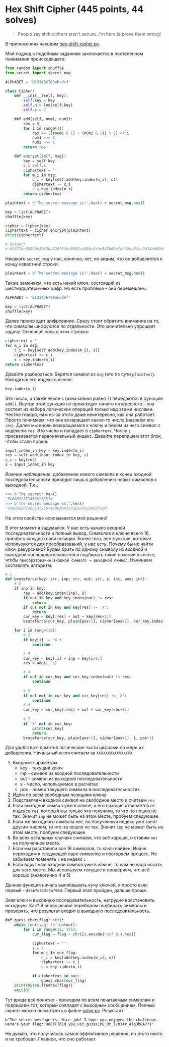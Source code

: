 # Hex Shift Cipher (445 points, 44 solves)

> People say shift ciphers aren't secure. I'm here to prove them wrong!

В приложениях находим [hex-shift-cipher.py](./hex-shift-cipher.py).

Мой подход к подобным заданиям заключается в постепенном понимании происходящего:
```python
from random import shuffle
from secret import secret_msg

ALPHABET = '0123456789abcdef'

class Cipher:
    def __init__(self, key):
        self.key = key
        self.n = len(self.key)
        self.s = 7

    def add(self, num1, num2):
        res = 0
        for i in range(4):
            res += (((num1 & 1) + (num2 & 1)) % 2) << i
            num1 >>= 1
            num2 >>= 1
        return res

    def encrypt(self, msg):
        key = self.key
        s = self.s
        ciphertext = ''
        for m_i in msg:
            c_i = key[self.add(key.index(m_i), s)]
            ciphertext += c_i
            s = key.index(m_i)
        return ciphertext

plaintext = b'The secret message is:'.hex() + secret_msg.hex()

key = list(ALPHABET)
shuffle(key)

cipher = Cipher(key)
ciphertext = cipher.encrypt(plaintext)
print(ciphertext)

# output:
# 85677bc8302bb20f3be728f99be0002ee88bc8fdc045b80e1dd22bc8fcc0034dd809e8f77023fbc83cd02ec8fbb11cc02cdbb62837677bc8f2277eeaaaabb1188bc998087bef3bcf40683cd02eef48f44aaee805b8045453a546815639e6592c173e4994e044a9084ea4000049e1e7e9873fc90ab9e1d4437fc9836aa80423cc2198882a
```

Никакого `secret_msg` у нас, конечно, нет, но видим, что он добавляется к концу известной строки:
```python
plaintext = b'The secret message is:'.hex() + secret_msg.hex()
```
Также замечаем, что есть некий ключ, состоящий из шестнадцатеричных цифр. Но есть проблема - они перемешаны:
```python
ALPHABET = '0123456789abcdef'

key = list(ALPHABET)
shuffle(key)
```

Далее происходит шифрование. Сразу стоит обратить внимание на то, что символы шифруются по отдельности.
Это значительно упрощает задачу. Основная соль в этих строках:
```python
ciphertext = ''
for m_i in msg:
    c_i = key[self.add(key.index(m_i), s)]
    ciphertext += c_i
    s = key.index(m_i)
return ciphertext
```

Давайте разбираться. Берётся символ из `msg` (это по сути `plaintext`). Находится его индекс в
ключе:
```python
key.index(m_i)
```

Это число, а также некое s (изначально равно 7) передаются в функцию `add()`. Внутри этой функции не
происходит ничего интересного - она состоит из набора логических операций *только* над этими числами. Честно говоря,
нам из-за этого даже неинтересно, как она работает. Просто понимаем, что она возвращает какое-то число 
(назовём его `res`). Далее мы вновь возвращаемся к ключу и берём из него символ с индексом `res`. Это число и попадает в
`ciphertext`. Числу `s` присваивается первоначальный индекс. Давайте перепишем этот блок, чтобы стало проще:
```python
input_index_in key = key.index(m_i)
res = self.add(input_index_in key, s)
c_i = key[res]
s = input_index_in key
```

*Важное наблюдение*: добавление нового символа в конец входной последовательности приводит лишь к
добавлению новых символов к выходной. Т.е.:
```python
>>> b'The secret'.hex()
'54686520736563726574'
>>> b'The secret message is:'.hex()
'54686520736563726574206d6573736167652069733a'
```
На этом свойстве основывается моё решение!

В этот момент я задумался. У нас есть начало входной последовательности и полный вывод. Символов в ключе всего 16, 
причём у каждого своя позиция. Более того, все функции, которые используются для преобразований, у нас есть.
Почему бы не найти ключ рекурсивно? Будем брать по одному символу из входной и выходной последовательностей
и подбирать такие позиции в ключе, чтобы `преобразование(входной символ) = выходной символ`. Начинаем
составлять алгоритм:
```python
# 1
def bruteforce(key: str, inp: str, out: str, s: int, pos: int):
    # 8
    if inp in key:
        res = add(key.index(inp), s)
        if out in key and key.index(out) != res:
            return
        if out not in key and key[res] != 'X':
            return
        cur_key = key[:res] + out + key[res+1:]
        bruteforce(cur_key, plain[pos+1], cipher[pos+1], cur_key.index(inp), pos+1)

    for i in range(16):
        # 2
        if key[i] != 'X':
            continue

        # 3
        cur_key = key[:i] + inp + key[i+1:]
        res = add(i, s)

        # 4
        if out in cur_key and cur_key.index(out) != res:
            continue
        
        # 5
        if out not in cur_key and cur_key[res] != 'X':
            continue
        # 6
        cur_key = cur_key[:res] + out + cur_key[res+1:]
        
        # 7
        if 'X' not in cur_key:
            print(cur_key)
            return
        bruteforce(cur_key, plain[pos+1], cipher[pos+1], i, pos+1)
```

Для удобства я пометил логические части цифрами по мере их добавления. Начальный ключ считаем за `XXXXXXXXXXXXXXXX`.
1. Входные параметры: 
    * key - текущий ключ 
    * inp - символ из входной последовательности 
    * out - символ из выходной последовательности
    * s - число, используемое в расчётах
    * pos - номер текущего символа в последовательностях 
2. Идём по всем свободным позициям ключа
3. Подставляем входной символ на свободное место и считаем `res`
4. Если выходной символ уже в ключе, а его позиция отличается от индекса `res`, который мы только что
получили, то что-то пошло не так. Значит `inp` не может быть на этом месте, пробуем следующее
5. Если же выходного символа нет, но полученный индекс уже занят другим числом, то что-то пошло не так. Значит `inp` не 
может быть на этом месте, пробуем следующее
6. Во всех остальных случаях считаем, что всё хорошо, и ставим `out` на полученное место.
7. Если мы расставили все 16 символов, то ключ найден. Иначе переходим к следующей паре символов и
повторяем процесс. Не забываем поменять `s` на индекс `i`
8. Если вдруг наш входной символ уже в ключе, то нам не надо искать для него место. Мы используем текущее и
проверяем, что всё хорошо (аналогично 4 и 5)

Данная функция начала выплёвывать кучу ключей, я просто взял первый - `456b7e812c3af90d`. Первый этап пройден, дальше 
проще.

Зная ключ и выходную последовательность, нетрудно восстановить исходную. Как? Я вновь решил перебором подбирать
символы и проверять, что результат входит в выходную последовательность.
```python
def guess_char(flag: str):
    while len(flag) != len(out):
        for i in range(32, 176):
            cur_flag = flag + chr(i).encode('utf_8').hex()

            ciphertext = ''
            s = 7
            for m_i in cur_flag:
                c_i = key[add(key.index(m_i), s)]
                ciphertext += c_i
                s = key.index(m_i)

            if ciphertext in out:
                guess_char(cur_flag)
    print(bytes.fromhex(flag))
    exit(0)
```
Тут вроде всё понятно - проходим по всем печатаемым символам и подбираем тот, который совпадёт с выходным сообщением.
Полный скрипт можно посмотреть в файле [solve.py](./solve.py). Результат:
```
b"The secret message is: Nice job! I hope you enjoyed the challenge. Here's your flag: DUCTF{d1d_y0u_Us3_gu3ss1nG_0r_l1n34r_4lg3bRA??}"
```

Не думаю, что получилось самое эффективное решение, но этого никто и не требовал. Главное, что оно работает.
